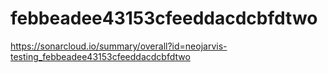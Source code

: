 # febbeadee43153cfeeddacdcbfdtwo
https://sonarcloud.io/summary/overall?id=neojarvis-testing_febbeadee43153cfeeddacdcbfdtwo
